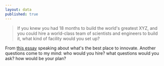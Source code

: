 ```yaml
---
layout: data
published: true
---
```


> If you knew you had 18 months to build the world's greatest XYZ, and you could hire a world-class team of scientists and engineers to build it, what kind of facility would you set up?

From [this essay](https://sites.google.com/site/steveyegge2/innovation-101) speaking about what's the best place to innovate. Another questions come to my mind: who would you hire? what questions would you ask? how would be your plan?
